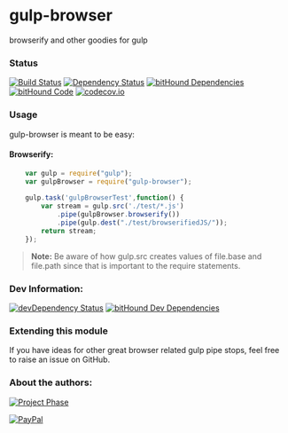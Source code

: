 # gulp-browser
browserify and other goodies for gulp

### Status
[![Build Status](https://travis-ci.org/pushrocks/gulp-browser.svg?branch=master)](https://travis-ci.org/pushrocks/gulp-browser)
[![Dependency Status](https://david-dm.org/pushrocks/gulp-browser.svg)](https://david-dm.org/pushrocks/gulp-browser)
[![bitHound Dependencies](https://www.bithound.io/github/pushrocks/gulp-browser/badges/dependencies.svg)](https://www.bithound.io/github/pushrocks/gulp-browser/master/dependencies/npm)
[![bitHound Code](https://www.bithound.io/github/pushrocks/gulp-browser/badges/code.svg)](https://www.bithound.io/github/pushrocks/gulp-browser)
[![codecov.io](https://codecov.io/github/pushrocks/gulp-browser/coverage.svg?branch=master)](https://codecov.io/github/pushrocks/gulp-browser?branch=master)

### Usage
gulp-browser is meant to be easy:

#### Browserify:
```javascript
    var gulp = require("gulp");
    var gulpBrowser = require("gulp-browser");
    
    gulp.task('gulpBrowserTest',function() {
        var stream = gulp.src('./test/*.js')
            .pipe(gulpBrowser.browserify())
            .pipe(gulp.dest("./test/browserifiedJS/"));
        return stream;
    });
```

> **Note:** Be aware of how gulp.src creates values of file.base and file.path since that is important to the require statements.

### Dev Information:
[![devDependency Status](https://david-dm.org/pushrocks/gulp-browser/dev-status.svg)](https://david-dm.org/pushrocks/gulp-browser#info=devDependencies)
[![bitHound Dev Dependencies](https://www.bithound.io/github/pushrocks/gulp-browser/badges/devDependencies.svg)](https://www.bithound.io/github/pushrocks/gulp-browser/master/dependencies/npm)

### Extending this module
If you have ideas for other great browser related gulp pipe stops, feel free to raise an issue on GitHub.

### About the authors:
[![Project Phase](https://mediaserve.lossless.digital/lossless.com/img/createdby_github.svg)](https://lossless.com/)

[![PayPal](https://img.shields.io/badge/Support%20us-PayPal-blue.svg)](https://paypal.me/lossless)
